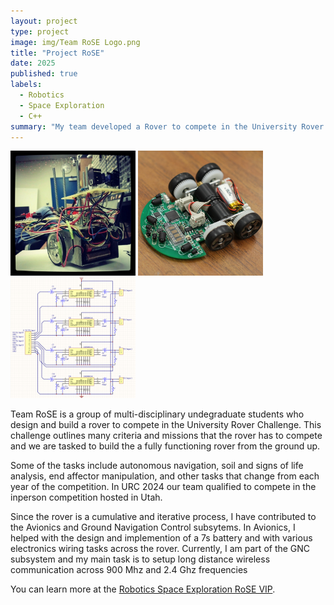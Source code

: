 ```yaml
---
layout: project
type: project
image: img/Team RoSE Logo.png
title: "Project RoSE"
date: 2025
published: true
labels:
  - Robotics
  - Space Exploration
  - C++
summary: "My team developed a Rover to compete in the University Rover Challenge which is based on Space Exploration on Mars."
---
```


<div class="text-center p-4">
  <img width="200px" src="../img/micromouse/micromouse-robot.png" class="img-thumbnail" >
  <img width="200px" src="../img/micromouse/micromouse-robot-2.jpg" class="img-thumbnail" >
  <img width="200px" src="../img/micromouse/micromouse-circuit.png" class="img-thumbnail" >
</div>

Team RoSE is a group of multi-disciplinary undegraduate students who design and build a rover to compete in the University Rover Challenge.  This challenge outlines many criteria and missions that the rover has to compete and we are tasked to build the a fully functioning rover from the ground up.  

Some of the tasks include autonomous navigation, soil and signs of life analysis, end affector manipulation, and other tasks that change from each year of the competition.  In URC 2024 our team qualified to compete in the inperson competition hosted in Utah.

Since the rover is a cumulative and iterative process, I have contributed to the Avionics and Ground Navigation Control subsytems.  In Avionics, I helped with the design and implemention of a 7s battery and with various electronics wiring tasks across the rover.  Currently, I am part of the GNC subsystem and my main task is to setup long distance wireless communication across 900 Mhz and 2.4 Ghz frequencies   


You can learn more at the [Robotics Space Exploration RoSE VIP](https://manoa.hawaii.edu/uh-vip/project/robotic-space-exploration-rose-vip/).
